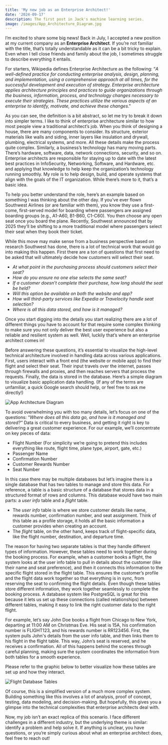 ```yaml
---
title: 'My new job as an Enterprise Architect!'
date: '2024-09-17'
description: The first post in Jack's machine learning series.
image: /images/App_Architecture_Diagram.jpg
---
```


I’m excited to share some big news! Back in July, I accepted a new position at my current company as an **Enterprise Architect**. If you’re not familiar with the title, that’s totally understandable as it can be a bit tricky to explain. Even when I tell close friends and family about the job, I sometimes struggle to describe everything it entails.

For starters, Wikipedia defines Enterprise Architecture as the following: “*A well-defined practice for conducting enterprise analysis, design, planning, and implementation, using a comprehensive approach at all times, for the successful development and execution of strategy. Enterprise architecture applies architecture principles and practices to guide organizations through the business, information, process, and technology changes necessary to execute their strategies. These practices utilize the various aspects of an enterprise to identify, motivate, and achieve these changes*." 

As you can see, the definition is a bit abstract, so let me try to break it down into simpler terms.
I like to think of enterprise architecture similar to how most people view a traditional architect’s job. When you think of designing a house, there are many components to consider. Its structure, exterior materials like walls and siding, inner layers like insulation and drywall, plumbing, electrical systems, and more. All these details make the process quite complex. Similarly, a business’s technology has many moving parts. There’s hardware, software, data, network connections, security, and so on. Enterprise architects are responsible for staying up to date with the latest best practices in InfoSecurity, Networking, Software, and Hardware, etc. and applying that knowledge to help keep the organization’s technology running smoothly. My role is to help design, build, and operate systems that align with the goals of the IT organization. While there’s more to it, that’s a basic idea.

To help you better understand the role, here’s an example based on something I was thinking about the other day. If you’ve ever flown Southwest Airlines (or are familiar with them), you know they use a first-come, first-served model for boarding where passengers are assigned boarding groups (e.g., A1-A60, B1-B60, C1-C60). You then choose any open seat once you board the plane. Recently, Southwest announced that by 2025 they’ll be shifting to a more traditional model where passengers select their seat when they book their ticket.

While this move may make sense from a business perspective based on research Southwest has done, there is a lot of technical work that would go into making this happen. First there are a ton of questions that first need to be asked that will ultimately decide how customers will select their seat. 

- *At what point in the purchasing process should customers select their seat?*
- *How do you ensure no one else selects the same seat?*
- *If a customer doesn’t complete their purchase, how long should the seat be held?*
- *Will this option be available on both the website and app?*
- *How will third-party services like Expedia or Travelocity handle seat selection?*
- *Where is all this data stored, and how is it managed?*

Once you start digging into the details you start realizing there are a lot of different things you have to account for that require some complex thinking to make sure you not only deliver the best user experience but also a reliable and resilient system as well. Well, luckily that’s where an enterprise architect comes in!

Before answering these questions, it’s essential to visualize the high-level technical architecture involved in handling data across various applications. First, users interact with a front end (the website or mobile app) to find their flight and select their seat. Their input travels over the internet, passes through firewalls and proxies, and then reaches servers that process the requests. Finally, the data is stored in the database. Here’s a simple diagram to visualize basic application data handling. (If any of the terms are unfamiliar, a quick Google search should help, or feel free to ask me directly!)

![App Architecture Diagram](/images/App_Architecture_Diagram.jpg "App Architecture Diagram")

To avoid overwhelming you with too many details, let’s focus on one of the questions: “*Where does all this data go, and how is it managed and stored?”* Data is critical to every business, and getting it right is key to delivering a great customer experience. For our example, we’ll concentrate on key pieces of data:

- Flight Number (For simplicity we’re going to pretend this includes everything like route, flight time, plane type, airport, gate, etc.)
- Passenger Name
- Confirmation Number
- Customer Rewards Number
- Seat Number

In this case there may be multiple databases but let’s imagine there is a single database that has two tables to manage and store this data. For reference, a table is a basic structure of a database that stores data in a structured format of rows and columns. This database would have two main parts: a *user info* table and a *flight* table.
- The *user info* table is where we store customer details like name, rewards number, confirmation number, and seat assignment. Think of this table as a profile storage, it holds all the basic information a customer provides when creating an account.
- The *flight* table, on the other hand, keeps track of flight-specific data, like the flight number, destination, and departure time.

The reason for having two separate tables is that they handle different types of information. However, these tables need to work together during the booking process. For example, when a customer books a flight, the system looks at the user info table to pull in details about the customer (like their name and seat preference), and then it connects this information to the specific flight stored in the flight table. This ensures the customer’s profile and the flight data work together so that everything is in sync, from reserving the seat to confirming the flight details. Even though these tables store different information, they work together seamlessly to complete the booking process. A database system like PostgreSQL is great for this because it lets us set up these connections (called relationships) between different tables, making it easy to link the right customer data to the right flight.

For example, let’s say John Doe books a flight from Chicago to New York, departing at 11:00 AM on Christmas Eve. His seat is 15A, his confirmation number is FLIGHT123, and his rewards number is RR123456. First, the system pulls John's details from the user info table, and then links them to his flight in the flight table. This way, John’s seat is reserved, and he receives a confirmation. All of this happens behind the scenes through careful planning, making sure the system coordinates the information from both tables for a smooth experience.

Please refer to the graphic below to better visualize how these tables are set up and how they interact.

![Flight Database Tables](/images/Flight_Database_Tables.jpg "Flight Database Tables")

Of course, this is a simplified version of a much more complex system. Building something like this involves a lot of analysis, proof of concept, testing, data modeling, and decision-making. But hopefully, this gives you a glimpse into the technical complexities that enterprise architects deal with.

Now, my job isn’t an exact replica of this scenario. I face different challenges in a different industry, but the underlying theme is similar: identify a problem and help solve it. If anything is unclear, you have questions, or you’re simply curious about what an enterprise architect does, feel free to reach out!
